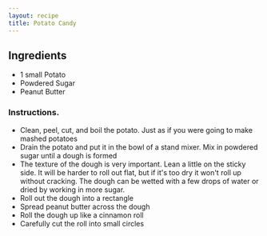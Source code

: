 ```yaml
---
layout: recipe
title: Potato Candy
---
```


## Ingredients
- 1 small Potato
- Powdered Sugar
- Peanut Butter

### Instructions.
- Clean, peel, cut, and boil the potato. Just as if you were going to make mashed potatoes
- Drain the potato and put it in the bowl of a stand mixer. Mix in powdered sugar until a dough is formed
- The texture of the dough is very important. Lean a little on the sticky side. It will be harder to roll out flat, but if it's too dry it won't roll up without cracking. The dough can be wetted with a few drops of water or dried by working in more sugar.
- Roll out the dough into a rectangle
- Spread peanut butter across the dough
- Roll the dough up like a cinnamon roll
- Carefully cut the roll into small circles
